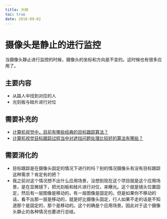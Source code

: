 ```yaml
---
title: 大纲
toc: true
date: 2018-09-02
---
```

# 摄像头是静止的进行监控

当摄像头静止进行监控的时候，摄像头的坐标和方向是不变的。这时候也有很多应用了。

## 主要内容

- 从路人中找到对应的人
- 光刻板与硅片进行对位







## 需要补充的


- [计算机视觉中，目前有哪些经典的目标跟踪算法？](https://www.zhihu.com/question/26493945)
- [计算机视觉目标跟踪过程当中对遮挡问题处理比较好的算法有哪些？](https://www.zhihu.com/question/38805517)

## 需要消化的


- 目标跟踪是在摄像头固定的情况下进行的吗？别的情况摄像头有没有目标跟踪这种需求？肯定有的把？
- 我之前对这个情况想不出什么应用场景，没想到现在这个项目就是这个应用场景，是在显微镜下，把光刻板和硅片进行对位，来曝光。这个就是镜头位置固定，然后有一层图像是移动的，有一层图像是固定的。但是如果你不移动的话，看不出那一层是移动的，就是好比摄像头固定，行人如果不走的话是不知道那个是固定的，那个是移动的。这个的确是个应用场景。因此对于这个摄像头静止的各种情况也要进行总结。
